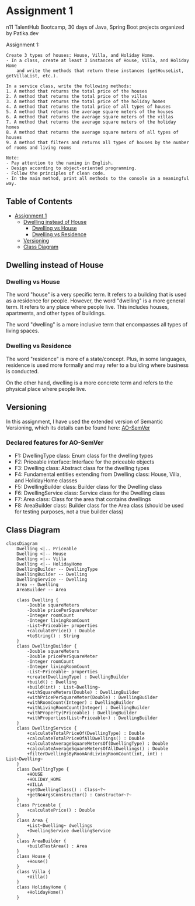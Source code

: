 # Assignment 1

n11 TalentHub Bootcamp, 30 days of Java, Spring Boot projects organized by Patika.dev

Assignment 1:

```
Create 3 types of houses: House, Villa, and Holiday Home. 
- In a class, create at least 3 instances of House, Villa, and Holiday Home
    and write the methods that return these instances (getHouseList, getVillaList, etc.).
 
In a service class, write the following methods:
1. A method that returns the total price of the houses
2. A method that returns the total price of the villas
3. A method that returns the total price of the holiday homes
4. A method that returns the total price of all types of houses
5. A method that returns the average square meters of the houses
6. A method that returns the average square meters of the villas
7. A method that returns the average square meters of the holiday homes
8. A method that returns the average square meters of all types of houses
9. A method that filters and returns all types of houses by the number of rooms and living rooms

Note:
- Pay attention to the naming in English.
- Design according to object-oriented programming.
- Follow the principles of clean code.
- In the main method, print all methods to the console in a meaningful way.
```

## Table of Contents

- [Assignment 1](#assignment-1)
    - [Dwelling instead of House](#dwelling-instead-of-house)
        - [Dwelling vs House](#dwelling-vs-house)
        - [Dwelling vs Residence](#dwelling-vs-residence)
    - [Versioning](#versioning)
    - [Class Diagram](#class-diagram)

## Dwelling instead of House

### Dwelling vs House

The word "house" is a very specific term. It refers to a building that is used as a residence for people.
However, the word "dwelling" is a more general term. It refers to any place where people live.
This includes houses, apartments, and other types of buildings.

The word "dwelling" is a more inclusive term that encompasses all types of living spaces.

### Dwelling vs Residence

The word "residence" is more of a state/concept.
Plus, in some languages, residence is used more formally and may refer to a building where business is conducted.

On the other hand, dwelling is a more concrete term and refers to the physical place where people live.

## Versioning

In this assignment, I have used the extended version of Semantic Versioning, which its details can be found here: [AO-SemVer](https://github.com/alcheware/alpha-oriented-semantic-versioning)

### Declared features for AO-SemVer

- F1: DwellingType class: Enum class for the dwelling types
- F2: Priceable interface: Interface for the priceable objects
- F3: Dwelling class: Abstract class for the dwelling types
- F4: Fundamental entities extending from Dwelling class: House, Villa, and HolidayHome classes
- F5: DwellingBuilder class: Builder class for the Dwelling class
- F6: DwellingService class: Service class for the Dwelling class
- F7: Area class: Class for the area that contains dwellings
- F8: AreaBuilder class: Builder class for the Area class (should be used for testing purposes, not a true builder class)

## Class Diagram

``` mermaid
classDiagram
    Dwelling <|.. Priceable
    Dwelling <|-- House
    Dwelling <|-- Villa
    Dwelling <|-- HolidayHome
    DwellingBuilder -- DwellingType
    DwellingBuilder -- Dwelling
    DwellingService -- Dwelling
    Area -- Dwelling
    AreaBuilder -- Area

    class Dwelling {
        -Double squareMeters
        -Double pricePerSquareMeter
        -Integer roomCount
        -Integer livingRoomCount
        -List~Priceable~ properties
        +calculatePrice() : Double
        +toString() : String
    }
    class DwellingBuilder {
        -Double squareMeters
        -Double pricePerSquareMeter
        -Integer roomCount
        -Integer livingRoomCount
        -List~Priceable~ properties
        +create(DwellingType) : DwellingBuilder
        +build() : Dwelling
        +build(int) : List~Dwelling~
        +withSquareMeters(Double) : DwellingBuilder
        +withPricePerSquareMeter(Double) : DwellingBuilder
        +withRoomCount(Integer) : DwellingBuilder
        +withLivingRoomCount(Integer) : DwellingBuilder
        +withProperty(Priceable) : DwellingBuilder
        +withProperties(List~Priceable~) : DwellingBuilder
    }
    class DwellingService {
        +calculateTotalPriceOf(DwellingType) : Double
        +calculateTotalPriceOfAllDwellings() : Double
        +calculateAverageSquareMetersOf(DwellingType) : Double
        +calculateAverageSquareMetersOfAllDwellings() : Double
        +filterDwellingsByRoomAndLivingRoomCount(int, int) : List~Dwelling~
    }
    class DwellingType {
        +HOUSE
        +HOLIDAY_HOME
        +VILLA
        +getDwellingClass() : Class~?~
        +getNoArgsConstructor() : Constructor~?~
    }
    class Priceable {
        +calculatePrice() : Double
    }
    class Area {
        +List~Dwelling~ dwellings
        +DwellingService dwellingService
    }
    class AreaBuilder {
        +buildTestArea() : Area
    }
    class House {
        +House()
    }
    class Villa {
        +Villa()
    }
    class HolidayHome {
        +HolidayHome()
    }
```